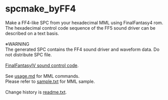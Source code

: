# spcmake_byFF4

Make a FF4-like SPC from your hexadecimal MML using FinalFantasy4 rom.
The hexadecimal control code sequence of the FF5 sound driver can be described on a text basis.  
<br>
※WARNING  
The generated SPC contains the FF4 sound driver and waveform data. Do not distribute SPC file.  
<br>
<a href="http://gnilda.rosx.net/SPC/F4/command.html" target="_blank">FinalFantasyIV sound control code</a>.  
<br>
See <a href=usage.md>usage.md</a> for MML commands.  
Please refer to <a href=sample.txt>sample.txt</a> for MML sample.  
<br>
Change history is <a href=readme.txt>readme.txt</a>.
